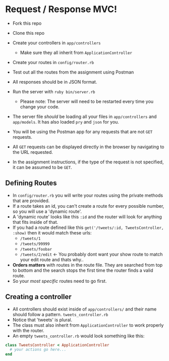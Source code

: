 # Request / Response MVC!

* Fork this repo
* Clone this repo
* Create your controllers in `app/controllers`
  * Make sure they all inherit from `ApplicationController`
* Create your routes in `config/router.rb`
* Test out all the routes from the assignment using Postman
* All responses should be in JSON format.


* Run the server with `ruby bin/server.rb`
  * Please note: The server will need to be restarted every time you change your code.
* The server file _should_ be loading all your files in `app/controllers` and `app/models`. It has also loaded `pry` and `json` for you.


* You will be using the Postman app for any requests that are not `GET` requests.
* All `GET` requests can be displayed directly in the browser by navigating to the URL requested.
* In the assignment instructions, if the type of the request is not specified, it can be assumed to be `GET`.


## Defining Routes

- In `config/router.rb` you will write your routes using the private methods that are provided.
- If a route takes an id, you can't create a route for every possible number, so you will use a 'dynamic route'.
- A 'dynamic route' looks like this `:id` and the router will look for anything that fits inside of that.
- If you had a route defined like this `get('/tweets/:id, TweetsController, :show)` then it would match these urls:
  - `/tweets/1`
  - `/tweets/99999`
  - `/tweets/foobar`
  - `/tweets/2/edit` <- You probably dont want your show route to match your edit route and thats why..
- **Orders matters** with routes in the route file. They are searched from top to bottom and the search stops the first time the router finds a valid route.
- So your _most specific_ routes need to go first.


## Creating a controller

- All controllers should exist inside of `app/controllers/` and their name should follow a pattern. `tweets_controller.rb`
- Notice that 'tweets' is plural.
- The class must also inherit from `ApplicationController` to work properly with the router.
- An empty `tweets_controller.rb` would look something like this:

```rb
class TweetsController < ApplicationController
  # your actions go here...
end
```
